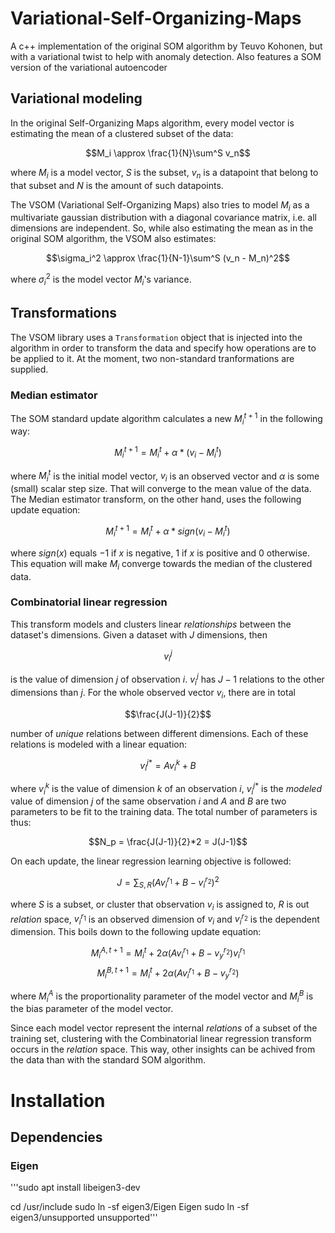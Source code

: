 # Variational-Self-Organizing-Maps
A c++ implementation of the original SOM algorithm by Teuvo Kohonen, but with a variational twist to help with anomaly detection. Also features a SOM version of the variational autoencoder

## Variational modeling
In the original Self-Organizing Maps algorithm, every model vector is estimating the mean of a clustered subset of the data:

$$M_i \approx \frac{1}{N}\sum^S v_n$$

where $M_i$ is a model vector, $S$ is the subset, $v_n$ is a datapoint that belong to that subset and $N$ is the amount of such datapoints.

The VSOM (Variational Self-Organizing Maps) also tries to model $M_i$ as a multivariate gaussian distribution with a diagonal covariance matrix, i.e. all dimensions are independent. So, while also estimating the mean as in the original SOM algorithm, the VSOM also estimates:

$$\sigma_i^2 \approx \frac{1}{N-1}\sum^S (v_n - M_n)^2$$

where $\sigma_i^2$ is the model vector $M_i$'s variance.


## Transformations
The VSOM library uses a ``Transformation`` object that is injected into the algorithm in order to transform the data and specify how operations are to be applied to it. At the moment, two non-standard tranformations are supplied.

### Median estimator
The SOM standard update algorithm calculates a new $M_i^{t+1}$ in the following way:

$$M_i^{t+1} = M_i^t + \alpha*(v_i - M_i^t)$$

where $M_i^t$ is the initial model vector, $v_i$ is an observed vector and $\alpha$ is some (small) scalar step size. That will converge to the mean value of the data. The Median estimator transform, on the other hand, uses the following update equation:

$$M_i^{t+1} = M_i^t + \alpha*sign(v_i - M_i^t)$$

where $sign(x)$ equals $-1$ if $x$ is negative, $1$ if $x$ is positive and $0$ otherwise. This equation will make $M_i$ converge towards the median of the clustered data.

### Combinatorial linear regression
This transform models and clusters linear *relationships* between the dataset's dimensions. Given a dataset with $J$ dimensions, then 

$$v_i^j$$

is the value of dimension $j$ of observation $i$. $v_i^j$ has $J-1$ relations to the other dimensions than $j$. For the whole observed vector $v_i$, there are in total

$$\frac{J(J-1)}{2}$$

number of *unique* relations between different dimensions. Each of these relations is modeled with a linear equation:

$$v_i^{j*} = Av_i^k + B$$

where $v_i^k$ is the value of dimension $k$ of an observation $i$, $v_i^{j*}$ is the *modeled* value of dimension $j$ of the same observation $i$ and $A$ and $B$ are two parameters to be fit to the training data. The total number of parameters is thus:

$$N_p = \frac{J(J-1)}{2}*2 = J(J-1)$$

On each update, the linear regression learning objective is followed:

$$J = \sum_{S,R}(Av_i^{r_1}+B - v_i^{r_2})^2$$

where $S$ is a subset, or cluster that observation $v_i$ is assigned to, $R$ is out *relation* space, $v_i^{r_1}$ is an observed dimension of $v_i$ and $v_i^{r_2}$ is the dependent dimension. This boils down to the following update equation:

$$M_i^{A,t+1} = M_i^t + 2\alpha(Av_i^{r_1} + B - v_y^{r_2})v_i^{r_1}$$
$$M_i^{B,t+1} = M_i^t + 2\alpha(Av_i^{r_1} + B - v_y^{r_2})$$

where $M_i^A$ is the proportionality parameter of the model vector and $M_i^B$ is the bias parameter of the model vector.

Since each model vector represent the internal *relations* of a subset of the training set, clustering with the Combinatorial linear regression transform occurs in the *relation* space. This way, other insights can be achived from the data than with the standard SOM algorithm.

# Installation
## Dependencies
### Eigen
'''sudo apt install libeigen3-dev

cd /usr/include
sudo ln -sf eigen3/Eigen Eigen
sudo ln -sf eigen3/unsupported unsupported'''